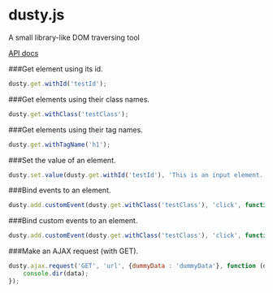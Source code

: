 dusty.js
=====
A small library-like DOM traversing tool

<a href="https://github.com/hwclass/dusty/blob/master/dusty.js-API.md">API docs</a>

###Get element using its id.
```javascript
dusty.get.withId('testId');
```

###Get elements using their class names.
```javascript
dusty.get.withClass('testClass');
```

###Get elements using their tag names.
```javascript
dusty.get.withTagName('h1');
```

###Set the value of an element.
```javascript
dusty.set.value(dusty.get.withId('testId'), 'This is an input element.');
```

###Bind events to an element.
```javascript
dusty.add.customEvent(dusty.get.withClass('testClass'), 'click', function () { console.log('clicked element.'); });
```

###Bind custom events to an element.
```javascript
dusty.add.customEvent(dusty.get.withClass('testClass'), 'click', function () { console.log('clicked element.'); });
```

###Make an AJAX request (with GET).
```javascript
dusty.ajax.request('GET', 'url', {dummyData : 'dummyData'}, function (data) {
	console.dir(data);
});
```

